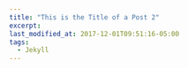 ```yaml
---
title: "This is the Title of a Post 2"
excerpt:
last_modified_at: 2017-12-01T09:51:16-05:00
tags: 
  - Jekyll
---
```

